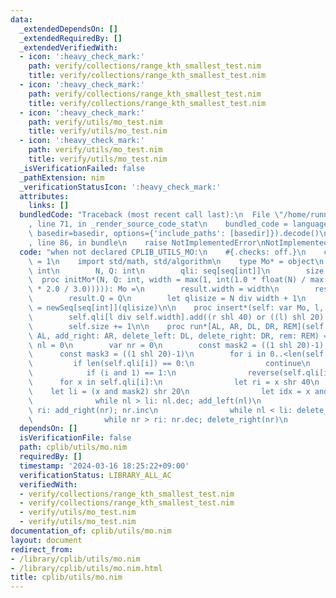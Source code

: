 ```yaml
---
data:
  _extendedDependsOn: []
  _extendedRequiredBy: []
  _extendedVerifiedWith:
  - icon: ':heavy_check_mark:'
    path: verify/collections/range_kth_smallest_test.nim
    title: verify/collections/range_kth_smallest_test.nim
  - icon: ':heavy_check_mark:'
    path: verify/collections/range_kth_smallest_test.nim
    title: verify/collections/range_kth_smallest_test.nim
  - icon: ':heavy_check_mark:'
    path: verify/utils/mo_test.nim
    title: verify/utils/mo_test.nim
  - icon: ':heavy_check_mark:'
    path: verify/utils/mo_test.nim
    title: verify/utils/mo_test.nim
  _isVerificationFailed: false
  _pathExtension: nim
  _verificationStatusIcon: ':heavy_check_mark:'
  attributes:
    links: []
  bundledCode: "Traceback (most recent call last):\n  File \"/home/runner/.local/lib/python3.10/site-packages/onlinejudge_verify/documentation/build.py\"\
    , line 71, in _render_source_code_stat\n    bundled_code = language.bundle(stat.path,\
    \ basedir=basedir, options={'include_paths': [basedir]}).decode()\n  File \"/home/runner/.local/lib/python3.10/site-packages/onlinejudge_verify/languages/nim.py\"\
    , line 86, in bundle\n    raise NotImplementedError\nNotImplementedError\n"
  code: "when not declared CPLIB_UTILS_MO:\n    #{.checks: off.}\n    const CPLIB_UTILS_MO*\
    \ = 1\n    import std/math, std/algorithm\n    type Mo* = object\n        width*:\
    \ int\n        N, Q: int\n        qli: seq[seq[int]]\n        size: int\n\n  \
    \  proc initMo*(N, Q: int, width = max(1, int(1.0 * float(N) / max(1.0, sqrt(float(Q)\
    \ * 2.0 / 3.0))))): Mo =\n        result.width = width\n        result.N = N\n\
    \        result.Q = Q\n        let qlisize = N div width + 1\n        result.qli\
    \ = newSeq[seq[int]](qlisize)\n\n    proc insert*(self: var Mo, l, r: int) =\n\
    \        self.qli[l div self.width].add((r shl 40) or ((l) shl 20) or self.size)\n\
    \        self.size += 1\n\n    proc run*[AL, AR, DL, DR, REM](self: var Mo, add_left:\
    \ AL, add_right: AR, delete_left: DL, delete_right: DR, rem: REM) =\n        var\
    \ nl = 0\n        var nr = 0\n        const mask2 = ((1 shl 20)-1) shl 20\n  \
    \      const mask3 = ((1 shl 20)-1)\n        for i in 0..<len(self.qli):\n   \
    \         if len(self.qli[i]) == 0:\n                continue\n            sort(self.qli[i])\n\
    \            if (i and 1) == 1:\n                reverse(self.qli[i])\n      \
    \      for x in self.qli[i]:\n                let ri = x shr 40\n            \
    \    let li = (x and mask2) shr 20\n                let idx = x and mask3\n  \
    \              while nl > li: nl.dec; add_left(nl)\n                while nr <\
    \ ri: add_right(nr); nr.inc\n                while nl < li: delete_left(nl); nl.inc\n\
    \                while nr > ri: nr.dec; delete_right(nr)\n                rem(idx)\n"
  dependsOn: []
  isVerificationFile: false
  path: cplib/utils/mo.nim
  requiredBy: []
  timestamp: '2024-03-16 18:25:22+09:00'
  verificationStatus: LIBRARY_ALL_AC
  verifiedWith:
  - verify/collections/range_kth_smallest_test.nim
  - verify/collections/range_kth_smallest_test.nim
  - verify/utils/mo_test.nim
  - verify/utils/mo_test.nim
documentation_of: cplib/utils/mo.nim
layout: document
redirect_from:
- /library/cplib/utils/mo.nim
- /library/cplib/utils/mo.nim.html
title: cplib/utils/mo.nim
---
```

